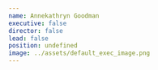```yaml
---
name: Annekathryn Goodman
executive: false
director: false
lead: false
position: undefined
image: ../assets/default_exec_image.png
---
```

